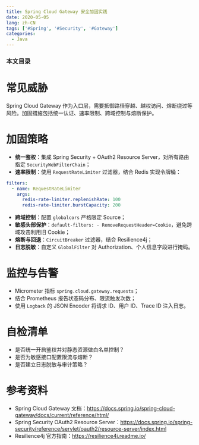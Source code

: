 ```yaml
---
title: Spring Cloud Gateway 安全加固实践
date: 2020-05-05
lang: zh-CN
tags: ['#Spring', '#Security', '#Gateway']
categories:
  - Java
---
```


### 本文目录
<!-- toc -->

# 常见威胁
Spring Cloud Gateway 作为入口层，需要抵御路径穿越、越权访问、熔断绕过等风险。加固措施包括统一认证、速率限制、跨域控制与熔断保护。

# 加固策略
- **统一鉴权**：集成 Spring Security + OAuth2 Resource Server，对所有路由指定 `SecurityWebFilterChain`；
- **速率限制**：使用 `RequestRateLimiter` 过滤器，结合 Redis 实现令牌桶：
```yaml
filters:
  - name: RequestRateLimiter
    args:
      redis-rate-limiter.replenishRate: 100
      redis-rate-limiter.burstCapacity: 200
```
- **跨域控制**：配置 `globalcors` 严格限定 Source；
- **敏感头部保护**：`default-filters: - RemoveRequestHeader=Cookie`，避免跨域攻击利用旧 Cookie；
- **熔断与回退**：`CircuitBreaker` 过滤器，结合 Resilience4j；
- **日志脱敏**：自定义 `GlobalFilter` 对 Authorization、个人信息字段进行掩码。

# 监控与告警
- Micrometer 指标 `spring.cloud.gateway.requests`；
- 结合 Prometheus 报告状态码分布、限流触发次数；
- 使用 `Logback` 的 JSON Encoder 将请求 ID、用户 ID、Trace ID 注入日志。

# 自检清单
- 是否统一开启鉴权并对静态资源做白名单控制？
- 是否为敏感接口配置限流与熔断？
- 是否建立日志脱敏与审计策略？

# 参考资料
- Spring Cloud Gateway 文档：https://docs.spring.io/spring-cloud-gateway/docs/current/reference/html/
- Spring Security OAuth2 Resource Server：https://docs.spring.io/spring-security/reference/servlet/oauth2/resource-server/index.html
- Resilience4j 官方指南：https://resilience4j.readme.io/

